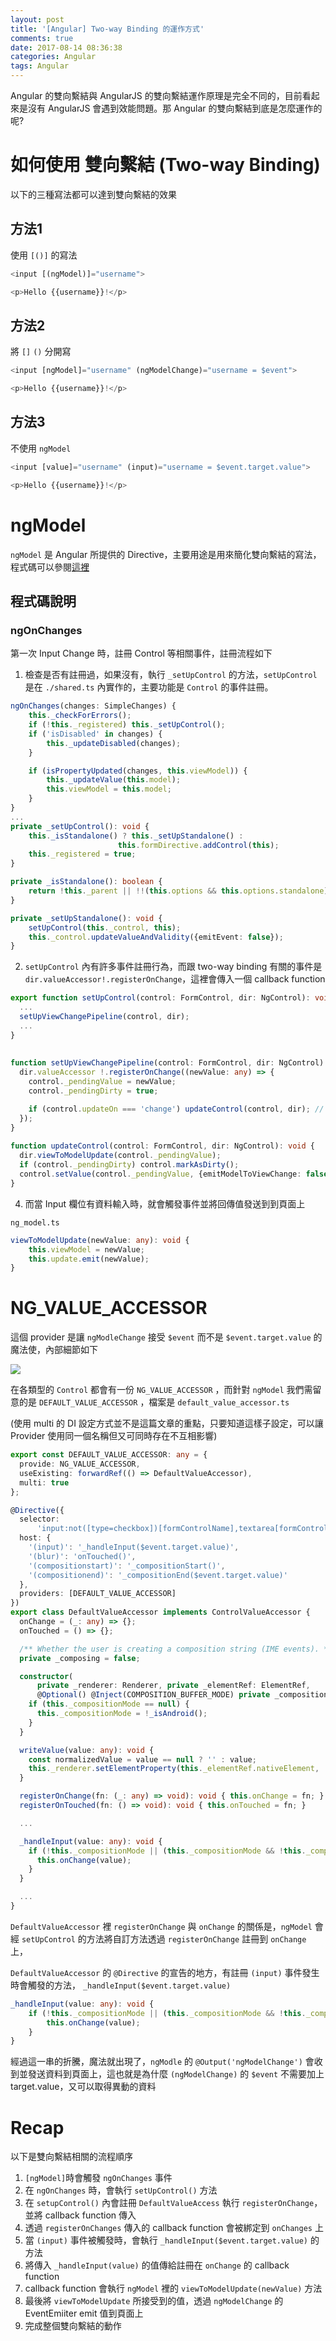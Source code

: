 ```yaml
---
layout: post
title: '[Angular] Two-way Binding 的運作方式'
comments: true
date: 2017-08-14 08:36:38
categories: Angular
tags: Angular
---
```


Angular 的雙向繫結與 AngularJS 的雙向繫結運作原理是完全不同的，目前看起來是沒有 AngularJS 會遇到效能問題。那 Angular 的雙向繫結到底是怎麼運作的呢?

<!-- more -->

# 如何使用 雙向繫結 (Two-way Binding)

以下的三種寫法都可以達到雙向繫結的效果

## 方法1
使用 `[()]` 的寫法

```typescript
<input [(ngModel)]="username">

<p>Hello {{username}}!</p>
```
## 方法2

將 `[]` `()` 分開寫

```typescript
<input [ngModel]="username" (ngModelChange)="username = $event">

<p>Hello {{username}}!</p>
```
## 方法3
不使用 `ngModel` 

```typescript
<input [value]="username" (input)="username = $event.target.value">

<p>Hello {{username}}!</p>
```



# ngModel
`ngModel` 是 Angular 所提供的 Directive，主要用途是用來簡化雙向繫結的寫法，程式碼可以參閱[這裡](https://github.com/angular/angular/blob/master/packages/forms/src/directives/ng_model.ts)

## 程式碼說明
### ngOnChanges

第一次 Input Change 時，註冊 Control 等相關事件，註冊流程如下
1. 檢查是否有註冊過，如果沒有，執行 `_setUpControl` 的方法，`setUpControl`是在 `./shared.ts` 內實作的，主要功能是 `Control` 的事件註冊。

```typescript
ngOnChanges(changes: SimpleChanges) {
    this._checkForErrors();
    if (!this._registered) this._setUpControl();
    if ('isDisabled' in changes) {
        this._updateDisabled(changes);
    }

    if (isPropertyUpdated(changes, this.viewModel)) {
        this._updateValue(this.model);
        this.viewModel = this.model;
    }
}
...
private _setUpControl(): void {
    this._isStandalone() ? this._setUpStandalone() :
                        this.formDirective.addControl(this);
    this._registered = true;
}

private _isStandalone(): boolean {
    return !this._parent || !!(this.options && this.options.standalone);
}

private _setUpStandalone(): void {
    setUpControl(this._control, this); 
    this._control.updateValueAndValidity({emitEvent: false});
}
```

2.  `setUpControl` 內有許多事件註冊行為，而跟 two-way binding 有關的事件是 ` dir.valueAccessor!.registerOnChange`，這裡會傳入一個 callback function

```typescript
export function setUpControl(control: FormControl, dir: NgControl): void {
  ...
  setUpViewChangePipeline(control, dir);
  ...
}  
  
  
function setUpViewChangePipeline(control: FormControl, dir: NgControl): void {
  dir.valueAccessor !.registerOnChange((newValue: any) => {
    control._pendingValue = newValue;
    control._pendingDirty = true;

    if (control.updateOn === 'change') updateControl(control, dir); // 觸發更新
  });
}
  
function updateControl(control: FormControl, dir: NgControl): void {
  dir.viewToModelUpdate(control._pendingValue);
  if (control._pendingDirty) control.markAsDirty();
  control.setValue(control._pendingValue, {emitModelToViewChange: false});
}
```

4. 而當 Input 欄位有資料輸入時，就會觸發事件並將回傳值發送到到頁面上

`ng_model.ts` 

```typescript
viewToModelUpdate(newValue: any): void {
    this.viewModel = newValue;
    this.update.emit(newValue);
}
```

# NG_VALUE_ACCESSOR
這個 provider 是讓 `ngModleChange` 接受 `$event` 而不是 `$event.target.value` 的魔法使，內部細節如下

![](http://i.imgur.com/Qsb228V.png)

在各類型的 `Control` 都會有一份 `NG_VALUE_ACCESSOR` ，而針對 `ngModel` 我們需留意的是 `DEFAULT_VALUE_ACCESSOR` ，檔案是 `default_value_accessor.ts`

(使用 multi 的 DI 設定方式並不是這篇文章的重點，只要知道這樣子設定，可以讓 Provider 使用同一個名稱但又可同時存在不互相影響)

```typescript
export const DEFAULT_VALUE_ACCESSOR: any = {
  provide: NG_VALUE_ACCESSOR,
  useExisting: forwardRef(() => DefaultValueAccessor),
  multi: true
};
```


```typescript
@Directive({
  selector:
      'input:not([type=checkbox])[formControlName],textarea[formControlName],input:not([type=checkbox])[formControl],textarea[formControl],input:not([type=checkbox])[ngModel],textarea[ngModel],[ngDefaultControl]',
  host: {
    '(input)': '_handleInput($event.target.value)',
    '(blur)': 'onTouched()',
    '(compositionstart)': '_compositionStart()',
    '(compositionend)': '_compositionEnd($event.target.value)'
  },
  providers: [DEFAULT_VALUE_ACCESSOR]
})
export class DefaultValueAccessor implements ControlValueAccessor {  
  onChange = (_: any) => {};
  onTouched = () => {};

  /** Whether the user is creating a composition string (IME events). */
  private _composing = false;

  constructor(
      private _renderer: Renderer, private _elementRef: ElementRef,
      @Optional() @Inject(COMPOSITION_BUFFER_MODE) private _compositionMode: boolean) {
    if (this._compositionMode == null) {
      this._compositionMode = !_isAndroid();
    }
  }

  writeValue(value: any): void {
    const normalizedValue = value == null ? '' : value;
    this._renderer.setElementProperty(this._elementRef.nativeElement, 'value', normalizedValue);
  }

  registerOnChange(fn: (_: any) => void): void { this.onChange = fn; }
  registerOnTouched(fn: () => void): void { this.onTouched = fn; }

  ...

  _handleInput(value: any): void {
    if (!this._compositionMode || (this._compositionMode && !this._composing)) {
      this.onChange(value);
    }
  }

  ...
}
```
`DefaultValueAccessor` 裡 `registerOnChange` 與 `onChange` 的關係是，`ngModel` 會經 `setUpControl` 的方法將自訂方法透過 `registerOnChange` 註冊到 `onChange` 上，

`DefaultValueAccessor` 的 `@Directive` 的宣告的地方，有註冊 `(input)` 事件發生時會觸發的方法， `_handleInput($event.target.value)`

```typescript
_handleInput(value: any): void {
    if (!this._compositionMode || (this._compositionMode && !this._composing)) {
        this.onChange(value);
    }
}
```

經過這一串的折騰，魔法就出現了，`ngModle` 的 `@Output('ngModelChange')` 會收到並發送資料到頁面上，這也就是為什麼 `(ngModelChange)` 的 `$event` 不需要加上 target.value，又可以取得異動的資料

# Recap
以下是雙向繫結相關的流程順序
1. `[ngModel]`時會觸發 `ngOnChanges` 事件
2. 在 `ngOnChanges` 時，會執行 `setUpControl()` 方法
3. 在 `setupControl()` 內會註冊 `DefaultValueAccess` 執行 `registerOnChange`，並將 callback function 傳入
4. 透過 `registerOnChanges` 傳入的 callback function 會被綁定到 `onChanges` 上
5. 當 `(input)` 事件被觸發時，會執行 `_handleInput($event.target.value)` 的方法
6. 將傳入 `_handleInput(value)` 的值傳給註冊在 `onChange` 的 callback function
7. callback function 會執行 `ngModel` 裡的 `viewToModelUpdate(newValue)` 方法
8. 最後將 `viewToModelUpdate` 所接受到的值，透過 `ngModelChange` 的 EventEmiiter emit 值到頁面上
9. 完成整個雙向繫結的動作